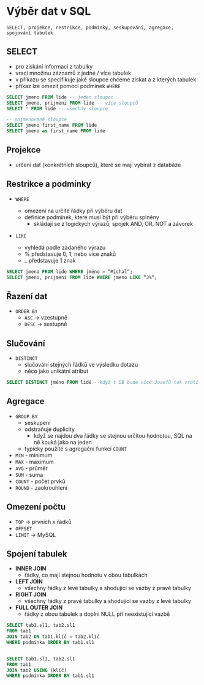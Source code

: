 # Výběr dat v SQL

`SELECT, projekce, restrikce, podmínky, seskupování, agregace, spojování tabulek`

## SELECT

- pro získání informací z tabulky
- vrací množinu záznamů z jedné / více tabulek
- v příkazu se specifikuje jaké sloupce chceme získat a z kterých tabulek
- příkaz lze omezit pomocí podmínek `WHERE`

```SQL
SELECT jmeno FROM lide​ -- jeden sloupec
SELECT jmeno, prijmeni FROM lide​ -- více sloupců
SELECT * FROM lide​ -- všechny sloupce

-- pojmenované sloupce
SELECT jmeno first_name FROM lide​
SELECT jmeno as first_name FROM lide
```

## Projekce

- určení dat (konkrétních sloupců), které se mají vybírat z databáze

## Restrikce a podmínky

- `WHERE`

  - omezení na určité řádky při výběru dat
  - definice podmínek, které musí být při výběru splněny
    - skládají se z logických výrazů, spojek AND, OR, NOT a závorek

- `LIKE`
  - vyhledá podle zadaného výrazu​
  - % představuje 0, 1, nebo více znaků​
  - \_ představuje 1 znak

```SQL
SELECT jmeno FROM lide WHERE jméno = “Michal“;
SELECT jmeno, prijmeni FROM lide WHERE jmeno LIKE “J%“;
```

## Řazení dat

- `ORDER BY`
  - `ASC` -> vzestupně
  - `DESC` -> sestupně

## Slučování

- `DISTINCT`
  - slučování stejných řádků ve výsledku dotazu​
  - něco jako unikátní atribut

```SQL
SELECT DISTINCT jméno FROM lidé --když t DB bude více Josefů tak vrátí pouze jeden záznam
```

## Agregace

- `GROUP BY`
  - seskupení
  - odstraňuje duplicity
    - když se najdou dva řádky se stejnou určitou hodnotou, SQL na ně kouká jako na jeden
  - typicky použité s agregační funkcí `COUNT`​
- `MIN` - minimum
- `MAX` - maximum
- `AVG` - průměr
- `SUM` - suma
- `COUNT` - počet prvků
- `ROUND` - zaokrouhlení

## Omezení počtu

- `TOP` -> prvních x řádků
- `OFFSET`
- `LIMIT` -> MySQL

## Spojení tabulek

- **INNER JOIN**
  - řádky, co mají stejnou hodnotu v obou tabulkách
- **LEFT JOIN**
  - všechny řádky z levé tabulky a shodující se vazby z pravé tabulky
- **RIGHT JOIN**
  - všechny řádky z pravé tabulky a shodující se vazby z levé tabulky
- **FULL OUTER JOIN**
  - řádky z obou tabulek a doplní NULL při neexistující vazbě

```SQL
SELECT tab1.sl1, tab2.sl1 ​
FROM tab1 ​
JOIN tab2 ON tab1.klíč = tab2.klíč ​
WHERE podmínka ORDER BY tab1.sl1​


SELECT tab1.sl1, tab2.sl1 ​
FROM tab1 ​
JOIN tab2 USING (klíč)​
WHERE podmínka ORDER BY tab1.sl1
```
